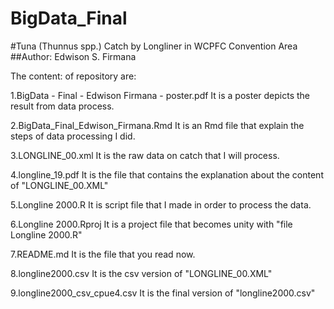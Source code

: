 # BigData_Final
#Tuna (Thunnus spp.) Catch by Longliner in WCPFC Convention Area
##Author: Edwison S. Firmana

The content: of repository are:

1.BigData - Final - Edwison Firmana - poster.pdf
  It is a poster depicts the result from data process.
  
2.BigData_Final_Edwison_Firmana.Rmd
  It is an Rmd file that explain the steps of data processing I did.
  
3.LONGLINE_00.xml
  It is the raw data on catch that I will process.

4.longline_19.pdf
  It is the file that contains the explanation about the content of "LONGLINE_00.XML"

5.Longline 2000.R
  It is script file that I made in order to process the data.

6.Longline 2000.Rproj
  It is a project file that becomes unity with "file Longline 2000.R"

7.README.md
  It is the file that you read now.

8.longline2000.csv
  It is the csv version of "LONGLINE_00.XML"

9.longline2000_csv_cpue4.csv
  It is the final version of "longline2000.csv"
